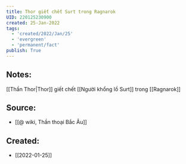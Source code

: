 ```yaml
---
title: Thor giết chết Surt trong Ragnarok
UID: 220125230900
created: 25-Jan-2022
tags:
  - 'created/2022/Jan/25'
  - 'evergreen'
  - 'permanent/fact'
publish: True
---
```

## Notes:
[[Thần Thor|Thor]] giết chết [[Người khổng lồ Surt]] trong [[Ragnarok]]

## Source:
- [[@ wiki, Thần thoại Bắc Âu]]



## Created:
- [[2022-01-25]]
